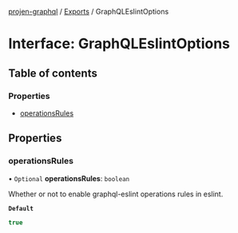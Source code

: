 [projen-graphql](../README.md) / [Exports](../modules.md) / GraphQLEslintOptions

# Interface: GraphQLEslintOptions

## Table of contents

### Properties

- [operationsRules](GraphQLEslintOptions.md#operationsrules)

## Properties

### operationsRules

• `Optional` **operationsRules**: `boolean`

Whether or not to enable graphql-eslint operations rules in eslint.

**`Default`**

```ts
true
```
